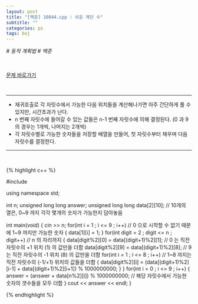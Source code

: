 ```yaml
---
layout: post
title: "[백준] 10844.cpp : 쉬운 계단 수"
subtitle: ""
categories: ps
tags: boj
---
```


*# 동적 계획법 # 백준*

<br>

[문제 바로가기](https://www.acmicpc.net/problem/10844)

<br>

---

- 재귀호출로 각 자릿수에서 가능한 다음 위치들을 계산해나가면 아주 간단하게 풀 수 있지만, 시간초과가 난다.
- n 번째 자릿수에 들어갈 수 있는 값들은 n-1 번째 자릿수에 의해 결정된다. (0 과 9 의 경우는 1개씩, 나머지는 2개씩)
- 각 자릿수별로 가능한 숫자들을 저장할 배열을 만들어, 첫 자릿수부터 채우며 다음 자릿수를 결정한다.

---
<br>

{% highlight c++ %}

#include <iostream>

using namespace std;

int n;
unsigned long long answer;
unsigned long long data[2][10];                     // 10개의 열은, 0~9 까지 각각 몇개의 숫자가 가능한지 담아놓음

int main(void)
{
    cin >> n;
    for(int i = 1 ; i <= 9 ; i++)                   // 0 으로 시작할 수 없기 때문에 1~9 까지만 가능한 숫자
    {
        data[1][i] = 1;
    }
    for(int digit = 2 ; digit <= n ; digit++)       // n 의 자리까지 
    {
        data[digit%2][0] = data[(digit+1)%2][1];    // 0 는 직전 자릿수의 +1 위치 (1) 의 값만을 더함
        data[digit%2][9] = data[(digit+1)%2][8];    // 9 는 직전 자릿수의 -1 위치 (8) 의 값만을 더함
        for(int i = 1 ; i <= 8 ; i++)               // 1~8 까지는 직전 자릿수의 (-1/+1) 위치의 값들을 더함
        {
            data[digit%2][i] = (data[(digit+1)%2][i-1] + data[(digit+1)%2][i+1]) % 1000000000;
        }
    }
    for(int i = 0 ; i <= 9 ; i++)
    {
        answer = (answer + data[n%2][i]) % 1000000000;  // 해당 자릿수에서 가능한 숫자의 갯수들을 모두 더함
    }
    cout << answer << endl;
}

{% endhighlight %}

